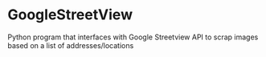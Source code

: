 # GoogleStreetView
Python program that interfaces with Google Streetview API to scrap images based on a list of addresses/locations

